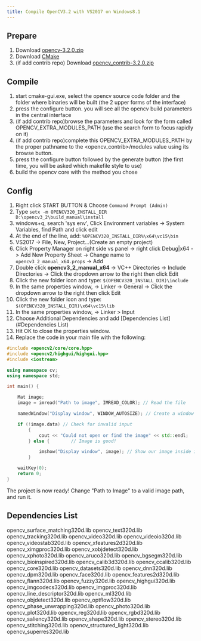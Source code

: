 ```yaml
---
title: Compile OpenCV3.2 with VS2017 on Windows8.1
---
```


## Prepare
1. Download [opencv-3.2.0.zip](https://github.com/opencv/opencv/archive/3.2.0.zip)
1. Download [CMake](https://cmake.org/download/)
1. (if add contrib repo) Download [opencv_contrib-3.2.0.zip](https://github.com/opencv/opencv_contrib/archive/3.2.0.zip)


## Compile
1. start cmake-gui.exe, select the opencv source code folder and the folder where binaries will be built (the 2 upper forms of the interface)
1. press the configure button. you will see all the opencv build parameters in the central interface
1. (if add contrib repo)browse the parameters and look for the form called OPENCV_EXTRA_MODULES_PATH (use the search form to focus rapidly on it)
1. (if add contrib repo)complete this OPENCV_EXTRA_MODULES_PATH by the proper pathname to the <opencv_contrib>/modules value using its browse button.
1. press the configure button followed by the generate button (the first time, you will be asked which makefile style to use)
1. build the opencv core with the method you chose 
## Config
1. Right click START BUTTON & Choose `Command Prompt (Admin)`
1. Type `setx -m OPENCV320_INSTALL_DIR D:\opencv3_2\build_manual\install`
1. windows+q, search 'sys env', Click Environment variables -> System Variables, find Path and click edit
1. At the end of the line, add: `%OPENCV320_INSTALL_DIR%\x64\vc15\bin`
1. VS2017 -> File, New, Project...(Create an empty project) 
1. Click Property Manager on right side vs panel -> right click Debug|x64 -> Add New Property Sheet -> Change name to `opencv3_2_manual_x64.props` -> Add
1. Double click **opencv3_2_manual_x64** -> VC++ Directories -> Include Directories -> Click the dropdown arrow to the right then click Edit
1. Click the new folder icon and type: `$(OPENCV320_INSTALL_DIR)\include`
1. In the same properties window,  -> Linker -> General -> Click the dropdown arrow to the right then click Edit
1. Click the new folder icon and type: `$(OPENCV320_INSTALL_DIR)\x64\vc15\lib`
1. In the same properties window, -> Linker > Input 
1. Choose Additional Dependencies and add [Dependencies List](#Dependencies List)
1. Hit OK to close the properties window.
1. Replace the code in your main file with the following:
``` c++
#include <opencv2/core/core.hpp>
#include <opencv2/highgui/highgui.hpp>
#include <iostream>

using namespace cv;
using namespace std;

int main() {

	Mat image;
	image = imread("Path to image", IMREAD_COLOR); // Read the file

	namedWindow("Display window", WINDOW_AUTOSIZE); // Create a window for display.

	if (!image.data) // Check for invalid input
		{
			cout << "Could not open or find the image" << std::endl;
		} else {		// Image is good!

			imshow("Display window", image); // Show our image inside it.
		}

	waitKey(0);
	return 0;
}
```
The project is now ready! Change "Path to Image" to a valid image path, and run it.


## Dependencies List
opencv_surface_matching320d.lib
opencv_text320d.lib
opencv_tracking320d.lib
opencv_video320d.lib
opencv_videoio320d.lib
opencv_videostab320d.lib
opencv_xfeatures2d320d.lib
opencv_ximgproc320d.lib
opencv_xobjdetect320d.lib
opencv_xphoto320d.lib
opencv_aruco320d.lib
opencv_bgsegm320d.lib
opencv_bioinspired320d.lib
opencv_calib3d320d.lib
opencv_ccalib320d.lib
opencv_core320d.lib
opencv_datasets320d.lib
opencv_dnn320d.lib
opencv_dpm320d.lib
opencv_face320d.lib
opencv_features2d320d.lib
opencv_flann320d.lib
opencv_fuzzy320d.lib
opencv_highgui320d.lib
opencv_imgcodecs320d.lib
opencv_imgproc320d.lib
opencv_line_descriptor320d.lib
opencv_ml320d.lib
opencv_objdetect320d.lib
opencv_optflow320d.lib
opencv_phase_unwrapping320d.lib
opencv_photo320d.lib
opencv_plot320d.lib
opencv_reg320d.lib
opencv_rgbd320d.lib
opencv_saliency320d.lib
opencv_shape320d.lib
opencv_stereo320d.lib
opencv_stitching320d.lib
opencv_structured_light320d.lib
opencv_superres320d.lib
